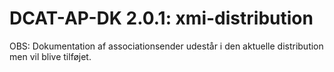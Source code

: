 # DCAT-AP-DK 2.0.1: xmi-distribution 

OBS: Dokumentation af associationsender udestår i den aktuelle distribution men vil blive tilføjet.
